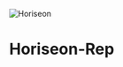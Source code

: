 ![Horiseon](https://user-images.githubusercontent.com/77666204/111062201-9b2ce300-84fb-11eb-91db-bb8684527369.png)
# Horiseon-Rep
